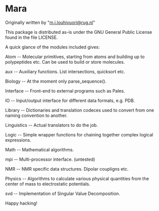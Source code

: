 # Mara

Originally written by "m.j.louhivuori@rug.nl"

This package is distributed as-is under the GNU General Public License found in the file LICENSE.

A quick glance of the modules included gives:

Atom        -- Molecular primitives, starting from atoms and building up to 
               polypeptides etc. Can be used to build or store molecules.

aux         -- Auxiliary functions. List intersections, quicksort etc.

Biology     -- At the moment only parse_sequence().

Interface   -- Front-end to external programs such as Pales.

IO          -- Input/output interface for different data formats, e.g. PDB.

Library     -- Dictionaries and translation codeces used to convert from
               one naming convention to another.

Linguistics -- Actual translators to do the job.

Logic       -- Simple wrapper functions for chaining together complex 
               logical expressions.

Math        -- Mathematical algorithms.

mpi         -- Multi-processor interface. (untested)

NMR         -- NMR specific data structures. Dipolar coupligns etc.

Physics     -- Algorithms to calculate various physical quantities from the 
               center of mass to electrostatic potentials.

svd         -- Implementation of Singular Value Decomposition.

Happy hacking!

